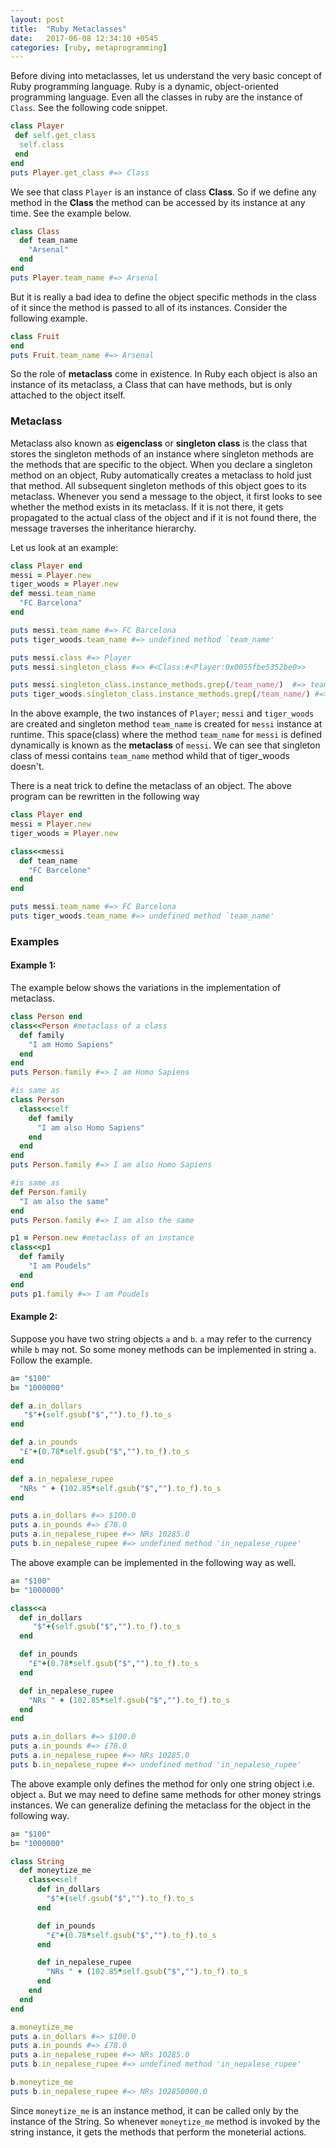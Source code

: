 ```yaml
---
layout: post
title:  "Ruby Metaclasses"
date:   2017-06-08 12:34:10 +0545
categories: [ruby, metaprogramming]
---
```


Before diving into metaclasses, let us understand the very basic concept of Ruby programming language. Ruby is a dynamic, object-oriented programming language. Even all the classes in ruby  are the instance of ```Class```. See the following code snippet.
```ruby
class Player
 def self.get_class
  self.class
 end
end
puts Player.get_class #=> Class
```
We see that class ```Player``` is an instance of class **Class**. So if we define any method in the **Class** the method can be accessed by its instance at any time. See the example below.
```ruby
class Class 
  def team_name
    "Arsenal"
  end
end
puts Player.team_name #=> Arsenal
```
But it is really a bad idea to define the object specific methods in the class of it since the method is passed to all of its instances. Consider the following example.
```ruby
class Fruit
end
puts Fruit.team_name #=> Arsenal
```

So the role of  **metaclass** come in existence. In Ruby each object is also an instance of its metaclass, a Class that can have methods, but is only attached to the object itself.


### Metaclass

Metaclass also known as **eigenclass** or **singleton class** is the class that stores the singleton methods of an instance where singleton methods are the methods that are specific to the object. When you declare a singleton method on an object, Ruby automatically creates a metaclass to hold just that method. All subsequent singleton methods of this object goes to its metaclass. Whenever you send a message to the object, it first looks to see whether the method exists in its metaclass. If it is not there, it gets propagated to the actual class of the object and if it is not found there, the message traverses the inheritance hierarchy.

Let us look at an example:    
```ruby
class Player end
messi = Player.new
tiger_woods = Player.new
def messi.team_name 
  "FC Barcelona"
end

puts messi.team_name #=> FC Barcelona
puts tiger_woods.team_name #=> undefined method `team_name'

puts messi.class #=> Player 
puts messi.singleton_class #=> #<Class:#<Player:0x0055fbe5352be0>>

puts messi.singleton_class.instance_methods.grep(/team_name/)  #=> team_name
puts tiger_woods.singleton_class.instance_methods.grep(/team_name/) #=> 
```

In the above example, the two instances of ```Player```; ```messi``` and ```tiger_woods``` are created and singleton method ```team_name``` is created for ```messi``` instance at runtime. This space(class) where the method ```team_name``` for ```messi``` is defined dynamically is known as the **metaclass** of ```messi```. We can see that singleton class of messi contains ```team_name``` method whild that of tiger_woods doesn't.

There is a neat trick to define the metaclass of an object. The above program can be rewritten in the following way

```ruby
class Player end
messi = Player.new
tiger_woods = Player.new

class<<messi
  def team_name
    "FC Barcelone"
  end
end

puts messi.team_name #=> FC Barcelona
puts tiger_woods.team_name #=> undefined method `team_name'
```


### Examples

#### Example 1:
The example below shows the variations in the implementation of metaclass. 

```ruby
class Person end
class<<Person #metaclass of a class
  def family
    "I am Homo Sapiens"
  end
end
puts Person.family #=> I am Homo Sapiens

#is same as
class Person
  class<<self
    def family
      "I am also Homo Sapiens" 
    end
  end 
end
puts Person.family #=> I am also Homo Sapiens

#is same as
def Person.family
  "I am also the same" 
end
puts Person.family #=> I am also the same

p1 = Person.new #metaclass of an instance 
class<<p1
  def family
    "I am Poudels" 
  end
end
puts p1.family #=> I am Poudels
```

#### Example 2:

Suppose you have two string objects ```a``` and ```b```. ```a``` may refer to the currency while ```b``` may not. So some money methods can be implemented in string ```a```. Follow the example. 

```ruby
a= "$100"
b= "1000000"

def a.in_dollars 
   "$"+(self.gsub("$","").to_f).to_s
end

def a.in_pounds
  "£"+(0.78*self.gsub("$","").to_f).to_s
end

def a.in_nepalese_rupee
  "NRs " + (102.85*self.gsub("$","").to_f).to_s
end

puts a.in_dollars #=> $100.0
puts a.in_pounds #=> £78.0
puts a.in_nepalese_rupee #=> NRs 10285.0
puts b.in_nepalese_rupee #=> undefined method 'in_nepalese_rupee'
```

The above example can be implemented  in the following way as well.

```ruby
a= "$100"
b= "1000000"

class<<a
  def in_dollars 
     "$"+(self.gsub("$","").to_f).to_s
  end

  def in_pounds
    "£"+(0.78*self.gsub("$","").to_f).to_s
  end

  def in_nepalese_rupee
    "NRs " + (102.85*self.gsub("$","").to_f).to_s
  end
end

puts a.in_dollars #=> $100.0
puts a.in_pounds #=> £78.0
puts a.in_nepalese_rupee #=> NRs 10285.0
puts b.in_nepalese_rupee #=> undefined method 'in_nepalese_rupee'

```

The above example only defines the method for only one string object i.e. object ```a```. But we may need to define same methods for other money strings instances. We can generalize defining the metaclass for the object in the following way. 

```ruby
a= "$100"
b= "1000000"

class String 
  def moneytize_me
    class<<self
      def in_dollars 
        "$"+(self.gsub("$","").to_f).to_s
      end

      def in_pounds
        "£"+(0.78*self.gsub("$","").to_f).to_s
      end

      def in_nepalese_rupee
        "NRs " + (102.85*self.gsub("$","").to_f).to_s
      end
    end
  end 
end

a.moneytize_me
puts a.in_dollars #=> $100.0
puts a.in_pounds #=> £78.0
puts a.in_nepalese_rupee #=> NRs 10285.0
puts b.in_nepalese_rupee #=> undefined method 'in_nepalese_rupee'

b.moneytize_me
puts b.in_nepalese_rupee #=> NRs 102850000.0
```

Since ```moneytize_me```  is an instance method, it can be called only by the instance of the String. So whenever ```moneytize_me``` method is invoked by the string instance, it gets the methods that perform the moneterial actions.


